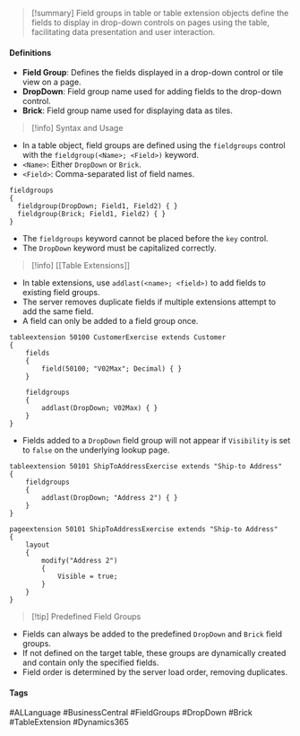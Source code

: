 >[!summary]
Field groups in table or table extension objects define the fields to display in drop-down controls on pages using the table, facilitating data presentation and user interaction.
#### Definitions
- **Field Group**: Defines the fields displayed in a drop-down control or tile view on a page.
- **DropDown**: Field group name used for adding fields to the drop-down control.
- **Brick**: Field group name used for displaying data as tiles.

>[!info] Syntax and Usage

- In a table object, field groups are defined using the `fieldgroups` control with the `fieldgroup(<Name>; <Field>)` keyword.
- `<Name>`: Either `DropDown` or `Brick`.
- `<Field>`: Comma-separated list of field names.

```al-language
fieldgroups
{
  fieldgroup(DropDown; Field1, Field2) { }
  fieldgroup(Brick; Field1, Field2) { }
}
```

- The `fieldgroups` keyword cannot be placed before the `key` control.
- The `DropDown` keyword must be capitalized correctly.

>[!info] [[Table Extensions]]

- In table extensions, use `addlast(<name>; <field>)` to add fields to existing field groups.
- The server removes duplicate fields if multiple extensions attempt to add the same field.
- A field can only be added to a field group once.

```al-language
tableextension 50100 CustomerExercise extends Customer
{
    fields
    {
        field(50100; "V02Max"; Decimal) { }
    }
   
    fieldgroups
    {
        addlast(DropDown; V02Max) { }
    }
}
```

- Fields added to a `DropDown` field group will not appear if `Visibility` is set to `false` on the underlying lookup page.

```al-language
tableextension 50101 ShipToAddressExercise extends "Ship-to Address"
{
    fieldgroups
    {
        addlast(DropDown; "Address 2") { }
    }
}

pageextension 50101 ShipToAddressExercise extends "Ship-to Address"
{
    layout
    {
        modify("Address 2")
        {
            Visible = true;
        }
    }
}
```

>[!tip] Predefined Field Groups

- Fields can always be added to the predefined `DropDown` and `Brick` field groups.
- If not defined on the target table, these groups are dynamically created and contain only the specified fields.
- Field order is determined by the server load order, removing duplicates.
#### Tags
#ALLanguage #BusinessCentral #FieldGroups #DropDown #Brick #TableExtension #Dynamics365